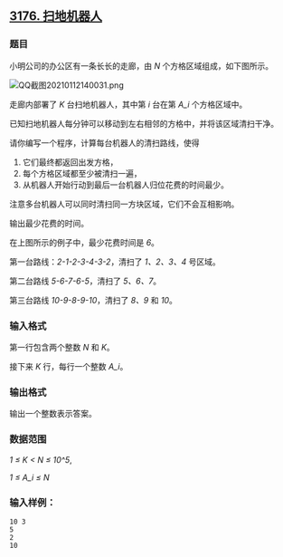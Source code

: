 ## [3176. 扫地机器人](https://www.acwing.com/problem/content/3179/)

### 题目

小明公司的办公区有一条长长的走廊，由 *N* 个方格区域组成，如下图所示。

 ![QQ截图20210112140031.png](https://cdn.acwing.com/media/article/image/2021/01/12/19_7edefd5f54-QQ截图20210112140031.png)

走廊内部署了 *K* 台扫地机器人，其中第 *i* 台在第 *A_i* 个方格区域中。

已知扫地机器人每分钟可以移动到左右相邻的方格中，并将该区域清扫干净。

请你编写一个程序，计算每台机器人的清扫路线，使得

1. 它们最终都返回出发方格，
2. 每个方格区域都至少被清扫一遍，
3. 从机器人开始行动到最后一台机器人归位花费的时间最少。

注意多台机器人可以同时清扫同一方块区域，它们不会互相影响。

输出最少花费的时间。

在上图所示的例子中，最少花费时间是 *6*。

第一台路线：*2-1-2-3-4-3-2*，清扫了 *1、2、3、4* 号区域。

第二台路线 *5-6-7-6-5*，清扫了 *5、6、7*。

第三台路线 *10-9-8-9-10*，清扫了 *8、9* 和 *10*。

### 输入格式

第一行包含两个整数 *N* 和 *K*。

接下来 *K* 行，每行一个整数 *A_i*。

### 输出格式

输出一个整数表示答案。

### 数据范围

*1 ≤ K < N ≤ 10^5*,

*1 ≤ A_i ≤ N*

### 输入样例：

```
10 3
5
2
10
```
